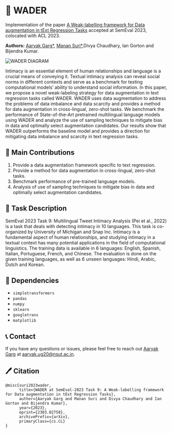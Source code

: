# 🐋 WADER 
Implementation of the paper [A Weak-labelling framework for Data augmentation in tExt Regression Tasks](https://arxiv.org/abs/2303.02758) accepted at SemEval 2023, colocated with ACL 2023.

**Authors:** [Aaryak Garg*](https://www.linkedin.com/in/aaryak-garg-7b202b184/), [Manan Suri*](https://www.linkedin.com/in/manansuri27),Divya Chaudhary, Ian Gorton and Bijendra Kumar.

![WADER DIAGRAM](https://cdn.discordapp.com/attachments/891317274936483871/1088939844782264330/WADER_diagrams-Copy_of_Page-1.drawio.png)

Intimacy is an essential element of human relationships and language is a crucial means of conveying it. Textual intimacy analysis can reveal social norms in different contexts and serve as a benchmark for testing computational models’ ability to understand social information. In this paper, we propose a novel weak-labeling strategy for data augmentation in text regression tasks called WADER. WADER uses data augmentation to address the problems of data imbalance and data scarcity and provides a method for data augmentation in cross-lingual, zero-shot tasks. We benchmark the performance of State-of-the-Art pretrained multilingual language models using WADER and analyze the use of sampling techniques to mitigate bias in data and optimally select augmentation candidates. Our results show that WADER outperforms the baseline model and provides a direction for mitigating data imbalance and scarcity in text regression tasks. 
## 🤝 Main Contributions 
1. Provide a data augmentation framework specific to text regression.
2. Provide a method for data augmentation in cross-lingual, zero-shot tasks.
3. Benchmark performance of pre-trained language models.
4. Analysis of use of sampling techniques to mitigate bias in data and optimally select augmentation candidates.
## 📝 Task Description
SemEval 2023 Task 9: Multilingual Tweet Intimacy Analysis (Pei et al., 2022) is a task that deals with detecting intimacy in 10 languages. This task is co-organized by University of Michigan and Snap Inc. Intimacy is a fundamental aspect of human relationships, and studying intimacy in a textual context has many potential applications in the field of computational linguistics. The training data is available in 6 languages: English, Spanish, Italian, Portuguese, French, and Chinese. The evaluation is done on the given training languages, as well as 6 unseen languages: Hindi, Arabic, Dutch and Korean.
## 🔨 Dependencies
- `simpletransformers`
-  `pandas`
- `numpy`
- `sklearn`
- `googletrans`
- `matplotlib`
## 📞 Contact
If you have any questions or issues, please feel free to reach out [Aaryak Garg](https://www.linkedin.com/in/aaryak-garg-7b202b184/) at [aaryak.ug20@nsut.ac.in](aaryak.ug20@nsut.ac.in).
## 🖊 Citation
```
@misc{suri2023wader,
      title={WADER at SemEval-2023 Task 9: A Weak-labelling framework for Data augmentation in tExt Regression Tasks}, 
      author={Aaryak Garg and Manan Suri and Divya Chaudhary and Ian Gorton and Bijendra Kumar},
      year={2023},
      eprint={2303.02758},
      archivePrefix={arXiv},
      primaryClass={cs.CL}
}
```
